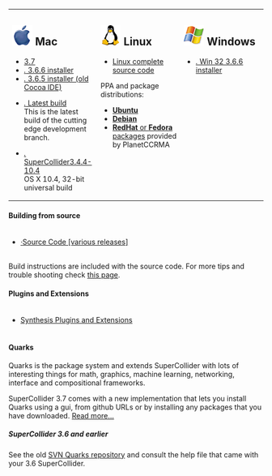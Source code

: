 <table>
    <tbody>
        <tr>
            <td width="32%" valign="top">
                <h2>
                    <img src="/images/platform_mac_os_x.gif" alt="" />
                    Mac
                </h2>
                <ul class="nodot">
                    <li><a href="https://github.com/supercollider/supercollider/releases/download/Version-3.7.0/SuperCollider-3.7.0-OSX.zip">3.7</a></li>
                    <li>
                        <a href="http://sourceforge.net/projects/supercollider/files/Mac%20OS%20X/3.6/SuperCollider-3.6.6-OSX.dmg/download"><i class="icon-download-alt">.</i> 3.6.6 installer</a>
                    </li>
                    <li>
                        <a href="http://sourceforge.net/projects/supercollider/files/Mac%20OS%20X/3.6/SuperCollider-3.6.5-OSX-universal-no-ide.dmg/download"><i class="icon-download-alt">.</i> 3.6.5 installer (old Cocoa IDE)</a>
                    </li>
                </ul>
                <ul class="nodot">
                    <li>
                        <a href="http://supercollider.s3.amazonaws.com/builds/supercollider/supercollider/osx/master-latest.html"><i class="icon-download-alt">.</i> Latest build</a><br />
                        This is the latest build of the cutting edge development branch.
                    </li>
                </ul>
                <ul class="nodot">
                    <li>
                        <a href="http://sourceforge.net/projects/supercollider/files/Mac%20OS%20X/3.4.4/SuperCollider-3.4.4_32_bit.dmg/download"><i class="icon-download-alt">.</i> SuperCollider3.4.4-10.4</a><br />
                        OS X 10.4, 32-bit universal build
                    </li>
                </ul>
            </td>
            <td width="32%" valign="top">
                <h2>
                    <img src="/images/platform_linux.gif" alt="" />
                    Linux
                </h2>
                <ul class="nodot">
                    <li>
                        <a href="https://github.com/supercollider/supercollider/releases/download/Version-3.7.0/SuperCollider-3.7.0-Source-linux.tar.bz2">Linux complete source code</a>
                        </li>
                </ul>
                 PPA and package distributions:
                <ul>
                    <li>
                        <a href="http://launchpad.net/~supercollider/+archive/ppa"><strong>Ubuntu</strong> </a>
                    </li>
                    <li>
                        <a href="http://packages.debian.org/sid/supercollider"><strong>Debian</strong> </a>
                    </li>
                    <li>
                        <a href="http://ccrma.stanford.edu/planetccrma/software/"><strong>RedHat</strong> or <strong>Fedora</strong> packages</a>
                        provided by PlanetCCRMA
                    </li>
                </ul>
            </td>
            <td width="32%" valign="top">
                <h2>
                    <img src="/images/platform_windows.gif" alt="" />
                    Windows
                </h2>
                <ul class="nodot">
                    <li>
                        <a href="http://sourceforge.net/projects/supercollider/files/Windows/3.6/SuperCollider-3.6.6-win32.exe/download"><i class="icon-download-alt">.</i> Win 32 3.6.6 installer</a>
                    </li>
                </ul>
            </td>
        </tr>
    </tbody>
</table>


<h4 id="building-from-source">Building from source</h4>
<ul class="nodot"><br> <li><a href="https://github.com/supercollider/supercollider/releases"><i class="icon-download-alt">&middot;</i>Source Code [various releases]</a></li><br></ul>

<p>Build instructions are included with the source code. For more tips and trouble shooting check <a href="/development/building.html">this page</a>.</p>
<h4>Plugins and Extensions</h4>

<ul><br>    <li><a href="https://github.com/supercollider/sc3-plugins">Synthesis Plugins and Extensions</a></li><br></ul>

<h4>Quarks</h4>

<p>Quarks is the package system and extends SuperCollider with lots of interesting things for math, graphics, machine learning, networking, interface and compositional frameworks.</p>
<p>SuperCollider 3.7 comes with a new implementation that lets you install Quarks using a gui, from github URLs or by installing any packages that you have downloaded. <a href="https://github.com/supercollider-quarks/quarks">Read more...</a></p>
<h5 id="supercollider-3-6-and-earlier">SuperCollider 3.6 and earlier</h5>
<p>See the old <a href="http://sourceforge.net/p/quarks/code/HEAD/tree/">SVN Quarks repository</a> and consult the help file that came with your 3.6 SuperCollider.</p>
